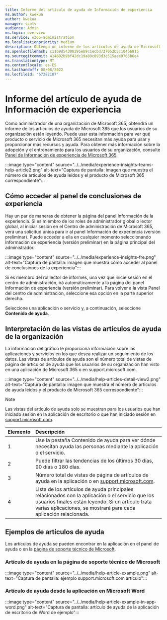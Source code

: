```yaml
---
title: Informe del artículo de ayuda de Información de experiencia
ms.author: kwekua
author: kwekua
manager: scotv
audience: Admin
ms.topic: overview
ms.service: o365-administration
ms.localizationpriority: medium
description: Obtenga un informe de los artículos de ayuda de Microsoft 365 que los usuarios de su organización están leyendo.
ms.openlocfilehash: c1169d54300295eb9c1ecbd727052b5c10466915
ms.sourcegitcommit: 414682b9bf42dc19a89c893d3c515aee9765b6e4
ms.translationtype: MT
ms.contentlocale: es-ES
ms.lasthandoff: 08/08/2022
ms.locfileid: "67282107"
---
```

# <a name="experience-insights-help-article-report"></a>Informe del artículo de ayuda de Información de experiencia

Como administrador de una organización de Microsoft 365, obtendrá un informe de los artículos de ayuda de Microsoft 365 que los usuarios de su organización están leyendo. Puede usar esta información para ver qué producto o servicio de Microsoft 365 necesitan más ayuda para usar y proporcionar más recursos y ayuda. Para obtener más información sobre la adopción y el entrenamiento para los usuarios de su organización, consulte [Panel de Información de experiencia de Microsoft 365](experience-insights-dashboard.md).

:::image type="content" source="../../media/experience-insights-teams-help-article2.png" alt-text="Captura de pantalla: imagen que muestra el número de artículos de ayuda leídos y el producto de Microsoft 365 correspondiente":::

## <a name="how-to-get-to-the-experience-insights-dashboard"></a>Cómo acceder al panel de conclusiones de experiencia

Hay un par de maneras de obtener la página del panel Información de la experiencia. Si es miembro de los roles de administrador global o lector global, al iniciar sesión en el Centro de administración de Microsoft 365, verá una solicitud única para ir al panel Información de experiencia (versión preliminar). Puede acceder a ella en cualquier momento seleccionando Información de experiencia (versión preliminar) en la página principal del administrador.

:::image type="content" source="../../media/experience-insights-fre.png" alt-text="Captura de pantalla: imagen que muestra cómo acceder al panel de conclusiones de la experiencia":::

Si es miembro del rol lector de informes, una vez que inicie sesión en el centro de administración, irá automáticamente a la página del panel Información de experiencia (versión preliminar). Para volver a la vista Panel del centro de administración, seleccione esa opción en la parte superior derecha.

Seleccione una aplicación o servicio y, a continuación, seleccione **Contenido de ayuda**.

## <a name="interpret-your-organizations-help-article-views"></a>Interpretación de las vistas de artículos de ayuda de la organización

La información del gráfico le proporciona información sobre las aplicaciones y servicios en los que desea realizar un seguimiento de los datos. Las vistas de artículos de ayuda son el número total de vistas de página de artículos de ayuda que los usuarios de su organización han visto en una aplicación de Microsoft 365 o en support.microsoft.com.

:::image type="content" source="../../media/help-articles-detail-view2.png" alt-text="Captura de pantalla: imagen que muestra el número de artículos de ayuda leídos y el producto de Microsoft 365 correspondiente":::

> [!NOTE]
> Las vistas del artículo de ayuda solo se muestran para los usuarios que han iniciado sesión en la aplicación de escritorio o que han iniciado sesión en [support.microsoft.com](https://support.microsoft.com).

|Elemento|Descripción|
|:-----|:-----|
|1 |Use la pestaña Contenido de ayuda para ver dónde necesitan ayuda las personas mediante la aplicación o el servicio. |
|2 |Puede filtrar las tendencias de los últimos 30 días, 90 días o 180 días. |
|3 |Número total de vistas de página de artículos de ayuda en la aplicación o en [support.microsoft.com](https://support.microsoft.com). |
|4 |Lista de los artículos de ayuda principales relacionados con la aplicación o el servicio que los usuarios finales están leyendo. Si un artículo trata varias aplicaciones, se mostrará para cada aplicación relacionada. |

## <a name="examples-of-help-articles"></a>Ejemplos de artículos de ayuda

Los artículos de ayuda se pueden encontrar en la aplicación en el panel de ayuda o en la [página de soporte técnico de Microsoft](https://support.microsoft.com/).

### <a name="help-article-on-microsoft-support-page"></a>Artículo de ayuda en la página de soporte técnico de Microsoft

:::image type="content" source="../../media/help-article-example.png" alt-text="Captura de pantalla: ejemplo support.microsoft.com artículo":::

### <a name="in-app-help-article-in-microsoft-word"></a>Artículo de ayuda desde la aplicación en Microsoft Word

:::image type="content" source="../../media/help-article-example-in-app-word.png" alt-text="Captura de pantalla: artículo de ayuda de la aplicación de escritorio de Word de ejemplo":::
